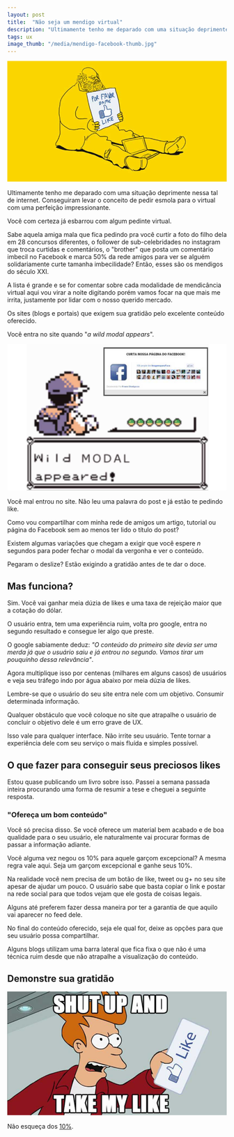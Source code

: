 ```yaml
---
layout: post
title:  "Não seja um mendigo virtual"
description: "Ultimamente tenho me deparado com uma situação deprimente nessa tal de internet. Conseguiram levar o conceito de pedir esmola para o virtual com uma perfeição impressionante."
tags: ux 
image_thumb: "/media/mendigo-facebook-thumb.jpg"
---
```


![Mendigo Like](/media/mendigo-facebook.jpg)

Ultimamente tenho me deparado com uma situação deprimente nessa tal de internet. Conseguiram levar o conceito de pedir esmola para o virtual com uma perfeição impressionante.

<!--more-->

Você com certeza já esbarrou com algum pedinte virtual. 

Sabe aquela amiga mala que fica pedindo pra você curtir a foto do filho dela em 28 concursos diferentes, o follower de sub-celebridades no instagram que troca curtidas e comentários, o "brother" que posta um comentário imbecil no Facebook e marca 50% da rede amigos para ver se alguém solidariamente curte tamanha imbecilidade? Então, esses são os mendigos do século XXI. 

A lista é grande e se for comentar sobre cada modalidade de mendicância virtual aqui vou virar a noite digitando porém vamos focar na que mais me irrita, justamente por lidar com o nosso querido mercado.

Os sites (blogs e portais) que exigem sua gratidão pelo excelente conteúdo oferecido.

Você entra no site quando "*a wild modal appears*".

![Wild modal](/media/wild-modal.jpg)

Você mal entrou no site. Não leu uma palavra do post e já estão te pedindo like.

Como vou compartilhar com minha rede de amigos um artigo, tutorial ou página do Facebook sem ao menos ter lido o título do post?

Existem algumas variações que chegam a exigir que você espere *n* segundos para poder fechar o modal da vergonha e ver o conteúdo.

Pegaram o deslize? Estão exigindo a gratidão antes de te dar o doce.

## Mas funciona?

Sim. Você vai ganhar meia dúzia de likes e uma taxa de rejeição maior que a cotação do dólar.

O usuário entra, tem uma experiência ruim, volta pro google, entra no segundo resultado e consegue ler algo que preste. 

O google sabiamente deduz: *"O conteúdo do primeiro site devia ser uma merda já que o usuário saiu e já entrou no segundo. Vamos tirar um pouquinho dessa relevância"*. 

Agora multiplique isso por centenas (milhares em alguns casos) de usuários e veja seu tráfego indo por água abaixo por meia dúzia de likes.

Lembre-se que o usuário do seu site entra nele com um objetivo. Consumir determinada informação.

Qualquer obstáculo que você coloque no site que atrapalhe o usuário de concluir o objetivo dele é um erro grave de UX.

Isso vale para qualquer interface. Não irrite seu usuário. Tente tornar a experiência dele com seu serviço o mais fluída e simples possível.

## O que fazer para conseguir seus preciosos likes

Estou quase publicando um livro sobre isso. Passei a semana passada inteira procurando uma forma de resumir a tese e cheguei a seguinte resposta.

### "Ofereça um bom conteúdo" 

Você só precisa disso. Se você oferece um material bem acabado e de boa qualidade para o seu usuário, ele naturalmente vai procurar formas de passar a informação adiante.

Você alguma vez negou os 10% para aquele garçom excepcional? A mesma regra vale aqui. Seja um garçom excepcional e ganhe seus 10%.

Na realidade você nem precisa de um botão de like, tweet ou g+ no seu site apesar de ajudar um pouco. O usuário sabe que basta copiar o link e postar na rede social para que todos vejam que ele gosta de coisas legais.

Alguns até preferem fazer dessa maneira por ter a garantia de que aquilo vai aparecer no feed dele.

No final do conteúdo oferecido, seja ele qual for, deixe as opções para que seu usuário possa compartilhar.

Alguns blogs utilizam uma barra lateral que fica fixa o que não é uma técnica ruim desde que não atrapalhe a visualização do conteúdo.

## Demonstre sua gratidão

![Cale a boca e tome meu like](/media/shut-uo-and-take-my-like.jpg)

Não esqueça dos [10%](http://www.facebook.com/sharer.php?http%3A%2F%2Fleandrooriente.com%2Fnao-seja-um-mendigo-virtual%2F).



